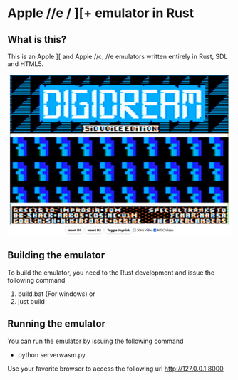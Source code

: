# Apple //e / ][+ emulator in Rust

## What is this?

This is an Apple \]\[ and Apple //c, //e emulators written entirely in Rust, SDL and HTML5.

![Screenshot of emu6502](emu6502_screenshot.png "Screenshot of emu6502")

## Building the emulator

To build the emulator, you need to the Rust development and issue the following command

1) build.bat (For windows) or
2) just build

## Running the emulator

You can run the emulator by issuing the following command

- python serverwasm.py

Use your favorite browser to access the following url http://127.0.0.1:8000



